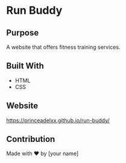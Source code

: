 # Run Buddy

## Purpose
A website that offers fitness training services.

## Built With
* HTML
* CSS

## Website
https://princeadelxx.github.io/run-buddy/


## Contribution
Made with ❤️ by [your name]
